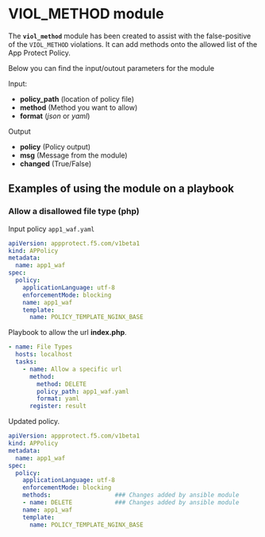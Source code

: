 # VIOL_METHOD module

The **`viol_method`** module has been created to assist with the false-positive of the `VIOL_METHOD` violations. It can add methods onto the allowed list of the App Protect Policy. 

Below you can find the input/outout parameters for the module

Input:
- **policy_path** (location of policy file)
- **method** (Method you want to allow)
- **format** (*json* or *yaml*)

Output
- **policy** (Policy output)
- **msg** (Message from the module)
- **changed** (True/False)

## Examples of using the module on a playbook

### Allow a disallowed file type (php)
  Input policy `app1_waf.yaml`
  ```yaml
  apiVersion: appprotect.f5.com/v1beta1
  kind: APPolicy
  metadata:
    name: app1_waf
  spec:
    policy:
      applicationLanguage: utf-8
      enforcementMode: blocking
      name: app1_waf
      template:
        name: POLICY_TEMPLATE_NGINX_BASE
  ```


  Playbook to allow the url **index.php**.
  ```yaml
  - name: File Types
    hosts: localhost
    tasks:
      - name: Allow a specific url
        method:
          method: DELETE
          policy_path: app1_waf.yaml
          format: yaml
        register: result
  ```

  Updated policy.
  ```yaml
  apiVersion: appprotect.f5.com/v1beta1
  kind: APPolicy
  metadata:
    name: app1_waf
  spec:
    policy:
      applicationLanguage: utf-8
      enforcementMode: blocking
      methods:                  ### Changes added by ansible module
      - name: DELETE            ### Changes added by ansible module
      name: app1_waf
      template:
        name: POLICY_TEMPLATE_NGINX_BASE
  ```
